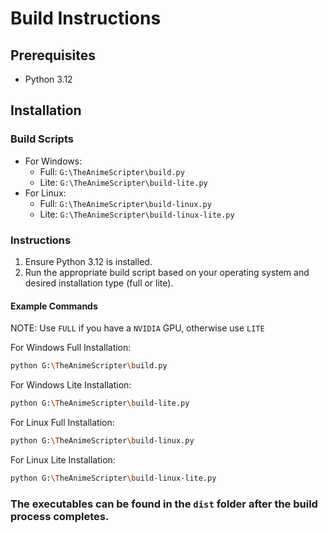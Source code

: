 # Build Instructions

## Prerequisites

- Python 3.12

## Installation

### Build Scripts

- For Windows:
  - Full: `G:\TheAnimeScripter\build.py`
  - Lite: `G:\TheAnimeScripter\build-lite.py`
- For Linux:
  - Full: `G:\TheAnimeScripter\build-linux.py`
  - Lite: `G:\TheAnimeScripter\build-linux-lite.py`

### Instructions

1. Ensure Python 3.12 is installed.
2. Run the appropriate build script based on your operating system and desired installation type (full or lite).

#### Example Commands
NOTE:
Use `FULL` if you have a `NVIDIA` GPU, otherwise use `LITE`

For Windows Full Installation:
```sh
python G:\TheAnimeScripter\build.py
```

For Windows Lite Installation:
```sh
python G:\TheAnimeScripter\build-lite.py
```

For Linux Full Installation:
```sh
python G:\TheAnimeScripter\build-linux.py
```

For Linux Lite Installation:
```sh
python G:\TheAnimeScripter\build-linux-lite.py
```

### The executables can be found in the `dist` folder after the build process completes.
